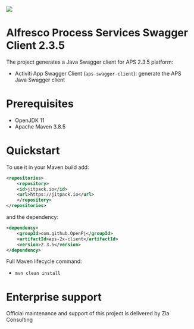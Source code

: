 [![](https://jitpack.io/v/OpenPj/aps-2x-client.svg)](https://jitpack.io/#OpenPj/aps-2x-client)

# Alfresco Process Services Swagger Client 2.3.5

The project generates a Java Swagger client for APS 2.3.5 platform:

 * Activiti App Swagger Client (`aps-swagger-client`): generate the APS Java Swagger client

# Prerequisites
 * OpenJDK 11
 * Apache Maven 3.8.5

# Quickstart

To use it in your Maven build add:

```xml
<repositories>
	<repository>
	<id>jitpack.io</id>
	<url>https://jitpack.io</url>
	</repository>
</repositories>
```

and the dependency:

```xml
<dependency>
	<groupId>com.github.OpenPj</groupId>
	<artifactId>aps-2x-client</artifactId>
	<version>2.3.5</version>
</dependency>
```

Full Maven lifecycle command:

 * `mvn clean install`

# Enterprise support
Official maintenance and support of this project is delivered by Zia Consulting
